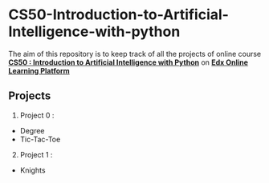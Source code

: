 # CS50-Introduction-to-Artificial-Intelligence-with-python
The aim of this repository is to keep track of all the projects of online course **[CS50 : Introduction to Artificial Intelligence with Python](https://www.edx.org/course/cs50s-introduction-to-artificial-intelligence-with-python)** on **[Edx Online Learning Platform](https://www.edx.org/)**

## Projects
1. Project 0 :
 * Degree
 * Tic-Tac-Toe

2. Project 1 :
 * Knights
